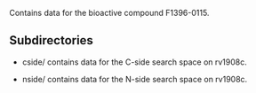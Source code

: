 Contains data for the bioactive compound F1396-0115.

## Subdirectories

- cside/ contains data for the C-side search space on rv1908c.

- nside/ contains data for the N-side search space on rv1908c.

